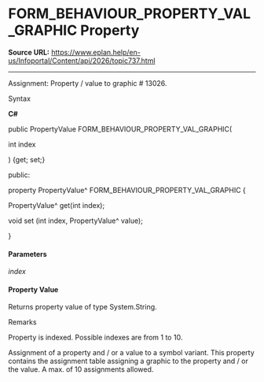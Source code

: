# FORM_BEHAVIOUR_PROPERTY_VAL_GRAPHIC Property

**Source URL:** https://www.eplan.help/en-us/Infoportal/Content/api/2026/topic737.html

---

Assignment: Property / value to graphic # 13026.

Syntax

**C#**



public PropertyValue FORM_BEHAVIOUR_PROPERTY_VAL_GRAPHIC( 

   int index

) {get; set;}

public:

property PropertyValue^ FORM_BEHAVIOUR_PROPERTY_VAL_GRAPHIC {

   PropertyValue^ get(int index);

   void set (int index, PropertyValue^ value);

}


#### Parameters

*index*

#### Property Value

Returns property value of type System.String.

Remarks

Property is indexed. Possible indexes are from 1 to 10.

Assignment of a property and / or a value to a symbol variant. This property contains the assignment table assigning a graphic to the property and / or the value. A max. of 10 assignments allowed.
